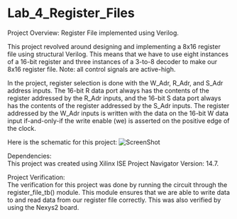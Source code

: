 # Lab_4_Register_Files
Project Overview:
Register File implemented using Verilog.  
  
This project revolved around designing and implementing a 8x16 register file using structural Verilog. This means that we have to use eight instances of a 16-bit register and three instances of a 3-to-8 decoder to make our 8x16 register file. Note: all control signals are active-high.  
   
In the project, register selection is done with the W_Adr, R_Adr, and S_Adr address inputs. The 16-bit R data port always has the contents of the register addressed by the R_Adr inputs, and the 16-bit S data port always has the contents of the register addressed by the S_Adr inputs. The register addressed by the W_Adr inputs is written with the data on the 16-bit W data input if-and-only-if the write enable (we) is asserted on the positive edge of the clock.  
  
Here is the schematic for this project:
![ScreenShot](https://cloud.githubusercontent.com/assets/14812721/24824688/f2b0b9f2-1bc4-11e7-9ba0-70d9db9e52b3.jpg)

Dependencies:  
This project was created using Xilinx ISE Project Navigator Version: 14.7.  

  
Project Verification:    
The verification for this project was done by running the circuit through the register_file_tb() module. This module ensures that we are able to write data to and read data from our register file correctly. This was also verified by using the Nexys2 board.
